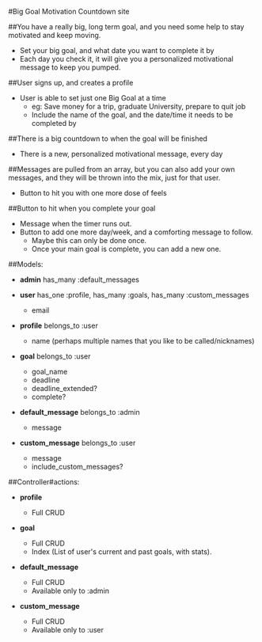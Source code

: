 #Big Goal Motivation Countdown site

##You have a really big, long term goal, and you need some help to stay motivated and keep moving.
* Set your big goal, and what date you want to complete it by
* Each day you check it, it will give you a personalized motivational message to keep you pumped.

##User signs up, and creates a profile
* User is able to set just one Big Goal at a time
	* eg: Save money for a trip, graduate University, prepare to quit job
	* Include the name of the goal, and the date/time it needs to be completed by

##There is a big countdown to when the goal will be finished
* There is a new, personalized motivational message, every day

##Messages are pulled from an array, but you can also add your own messages, and they will be thrown into the mix, just for that user.
* Button to hit you with one more dose of feels

##Button to hit when you complete your goal
* Message when the timer runs out.
* Button to add one more day/week, and a comforting message to follow.
	* Maybe this can only be done once.
	* Once your main goal is complete, you can add a new one.

##Models:
* __admin__
	has\_many :default\_messages

* __user__
	has_one :profile,
	has_many :goals,
	has\_many :custom_messages
	* email

* __profile__
	belongs_to :user
	* name (perhaps multiple names that you like to be called/nicknames)

* __goal__
	belongs\_to :user
	* goal_name
	* deadline
	* deadline\_extended?
	* complete?

* __default_message__
	belongs\_to :admin
	* message

* __custom_message__
	belongs\_to :user
	* message
	* include\_custom\_messages?

##Controller#actions:
* __profile__
	* Full CRUD

* __goal__
	* Full CRUD
	* Index (List of user's current and past goals, with stats).

* __default_message__
	* Full CRUD
	* Available only to :admin

* __custom_message__
	* Full CRUD
	* Available only to :user